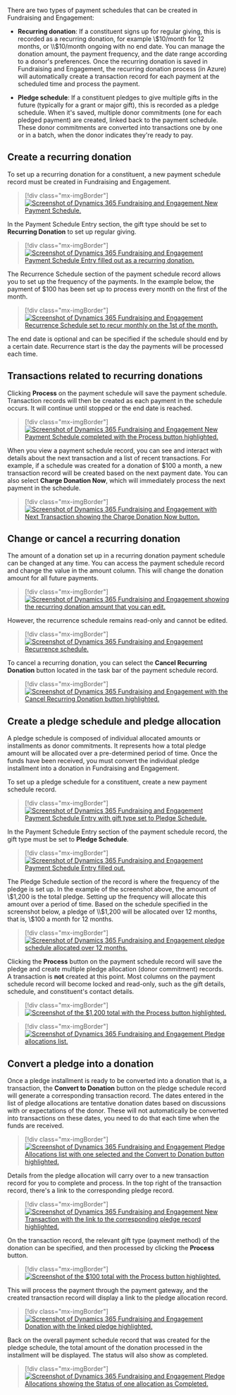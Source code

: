 There are two types of payment schedules that can be created in Fundraising and Engagement:

- **Recurring donation**: If a constituent signs up for regular giving, this is recorded as a recurring donation, for example \\$10/month for 12 months, or \\$10/month ongoing with no end date. You can manage the donation amount, the payment frequency, and the date range according to a donor's preferences. Once the recurring donation is saved in Fundraising and Engagement, the recurring donation process (in Azure) will automatically create a transaction record for each payment at the scheduled time and process the payment.

- **Pledge schedule**: If a constituent pledges to give multiple gifts in the future (typically for a grant or major gift), this is recorded as a pledge schedule. When it's saved, multiple donor commitments (one for each pledged payment) are created, linked back to the payment schedule. These donor commitments are converted into transactions one by one or in a batch, when the donor indicates they're ready to pay.

## Create a recurring donation

To set up a recurring donation for a constituent, a new payment schedule record must be created in Fundraising and Engagement.

> [!div class="mx-imgBorder"]
> [![Screenshot of Dynamics 365 Fundraising and Engagement New Payment Schedule.](../media/4-1-new-payment-schedule.png)](../media/4-1-new-payment-schedule.png#lightbox)

In the Payment Schedule Entry section, the gift type should be set to **Recurring Donation** to set up regular giving.

> [!div class="mx-imgBorder"]
> [![Screenshot of Dynamics 365 Fundraising and Engagement Payment Schedule Entry filled out as a recurring donation.](../media/4-2-recurring-donation.png)](../media/4-2-recurring-donation.png#lightbox)

The Recurrence Schedule section of the payment schedule record allows you to set up the frequency of the payments. In the example below, the payment of $100 has been set up to process every month on the first of the month.

> [!div class="mx-imgBorder"]
> [![Screenshot of Dynamics 365 Fundraising and Engagement Recurrence Schedule set to recur monthly on the 1st of the month.](../media/4-3-recurrence-schedule.png)](../media/4-3-recurrence-schedule.png#lightbox)

The end date is optional and can be specified if the schedule should end by a certain date. Recurrence start is the day the payments will be processed each time.

## Transactions related to recurring donations

Clicking **Process** on the payment schedule will save the payment schedule. Transaction records will then be created as each payment in the schedule occurs. It will continue until stopped or the end date is reached.

> [!div class="mx-imgBorder"]
> [![Screenshot of Dynamics 365 Fundraising and Engagement New Payment Schedule completed with the Process button highlighted.](../media/4-4-process.png)](../media/4-4-process.png#lightbox)

When you view a payment schedule record, you can see and interact with details about the next transaction and a list of recent transactions. For example, if a schedule was created for a donation of $100 a month, a new transaction record will be created based on the next payment date. You can also select **Charge Donation Now**, which will immediately process the next payment in the schedule.

> [!div class="mx-imgBorder"]
> [![Screenshot of Dynamics 365 Fundraising and Engagement with Next Transaction showing the Charge Donation Now button.](../media/4-5-charge-now.png)](../media/4-5-charge-now.png#lightbox)

## Change or cancel a recurring donation

The amount of a donation set up in a recurring donation payment schedule can be changed at any time. You can access the payment schedule record and change the value in the amount column. This will change the donation amount for all future payments.

> [!div class="mx-imgBorder"]
> [![Screenshot of Dynamics 365 Fundraising and Engagement showing the recurring donation amount that you can edit.](../media/4-6-amount.png)](../media/4-6-amount.png#lightbox)

However, the recurrence schedule remains read-only and cannot be edited.

> [!div class="mx-imgBorder"]
> [![Screenshot of Dynamics 365 Fundraising and Engagement Recurrence schedule.](../media/4-7-schedule.png)](../media/4-7-schedule.png#lightbox)

To cancel a recurring donation, you can select the **Cancel Recurring Donation** button located in the task bar of the payment schedule record.

> [!div class="mx-imgBorder"]
> [![Screenshot of Dynamics 365 Fundraising and Engagement with the Cancel Recurring Donation button highlighted.](../media/4-8-cancel.png)](../media/4-8-cancel.png#lightbox)

## Create a pledge schedule and pledge allocation

A pledge schedule is composed of individual allocated amounts or installments as donor commitments. It represents how a total pledge amount will be allocated over a pre-determined period of time. Once the funds have been received, you must convert the individual pledge installment into a donation in Fundraising and Engagement.

To set up a pledge schedule for a constituent, create a new payment schedule record.

> [!div class="mx-imgBorder"]
> [![Screenshot of Dynamics 365 Fundraising and Engagement Payment Schedule Entry with gift type set to Pledge Schedule.](../media/4-9-pledge-schedule.png)](../media/4-9-pledge-schedule.png#lightbox)

In the Payment Schedule Entry section of the payment schedule record, the gift type must be set to **Pledge Schedule**.

> [!div class="mx-imgBorder"]
> [![Screenshot of Dynamics 365 Fundraising and Engagement Payment Schedule Entry filled out.](../media/4-10-schedule.png)](../media/4-10-schedule.png#lightbox)

The Pledge Schedule section of the record is where the frequency of the pledge is set up. In the example of the screenshot above, the amount of \\$1,200 is the total pledge. Setting up the frequency will allocate this amount over a period of time. Based on the schedule specified in the screenshot below, a pledge of \\$1,200 will be allocated over 12 months, that is, \\$100 a month for 12 months.

> [!div class="mx-imgBorder"]
> [![Screenshot of Dynamics 365 Fundraising and Engagement pledge schedule allocated over 12 months.](../media/4-11-allocate.png)](../media/4-11-allocate.png#lightbox)

Clicking the **Process** button on the payment schedule record will save the pledge and create multiple pledge allocation (donor commitment) records. A transaction is **not** created at this point. Most columns on the payment schedule record will become locked and read-only, such as the gift details, schedule, and constituent's contact details.

> [!div class="mx-imgBorder"]
> [![Screenshot of the $1,200 total with the Process button highlighted.](../media/4-12-process.png)](../media/4-12-process.png#lightbox)

> [!div class="mx-imgBorder"]
> [![Screenshot of Dynamics 365 Fundraising and Engagement Pledge allocations list.](../media/4-13-allocations.png)](../media/4-13-allocations.png#lightbox)

## Convert a pledge into a donation

Once a pledge installment is ready to be converted into a donation that is, a transaction, the **Convert to Donation** button on the pledge schedule record will generate a corresponding transaction record. The dates entered in the list of pledge allocations are tentative donation dates based on discussions with or expectations of the donor. These will not automatically be converted into transactions on these dates, you need to do that each time when the funds are received.

> [!div class="mx-imgBorder"]
> [![Screenshot of Dynamics 365 Fundraising and Engagement Pledge Allocations list with one selected and the Convert to Donation button highlighted.](../media/4-14-convert.png)](../media/4-14-convert.png#lightbox)

Details from the pledge allocation will carry over to a new transaction record for you to complete and process. In the top right of the transaction record, there's a link to the corresponding pledge record.

> [!div class="mx-imgBorder"]
> [![Screenshot of Dynamics 365 Fundraising and Engagement New Transaction with the link to the corresponding pledge record highlighted.](../media/4-15-pledge.png)](../media/4-15-pledge.png#lightbox)

On the transaction record, the relevant gift type (payment method) of the donation can be specified, and then processed by clicking the **Process** button.

> [!div class="mx-imgBorder"]
> [![Screenshot of the $100 total with the Process button highlighted.](../media/4-16-process.png)](../media/4-16-process.png#lightbox)

This will process the payment through the payment gateway, and the created transaction record will display a link to the pledge allocation record.

> [!div class="mx-imgBorder"]
> [![Screenshot of Dynamics 365 Fundraising and Engagement Donation with the linked pledge highlighted.](../media/4-17-link.png)](../media/4-17-link.png#lightbox)

Back on the overall payment schedule record that was created for the pledge schedule, the total amount of the donation processed in the installment will be displayed. The status will also show as completed.

> [!div class="mx-imgBorder"]
> [![Screenshot of Dynamics 365 Fundraising and Engagement Pledge Allocations showing the Status of one allocation as Completed.](../media/4-18-completed.png)](../media/4-18-completed.png#lightbox)
